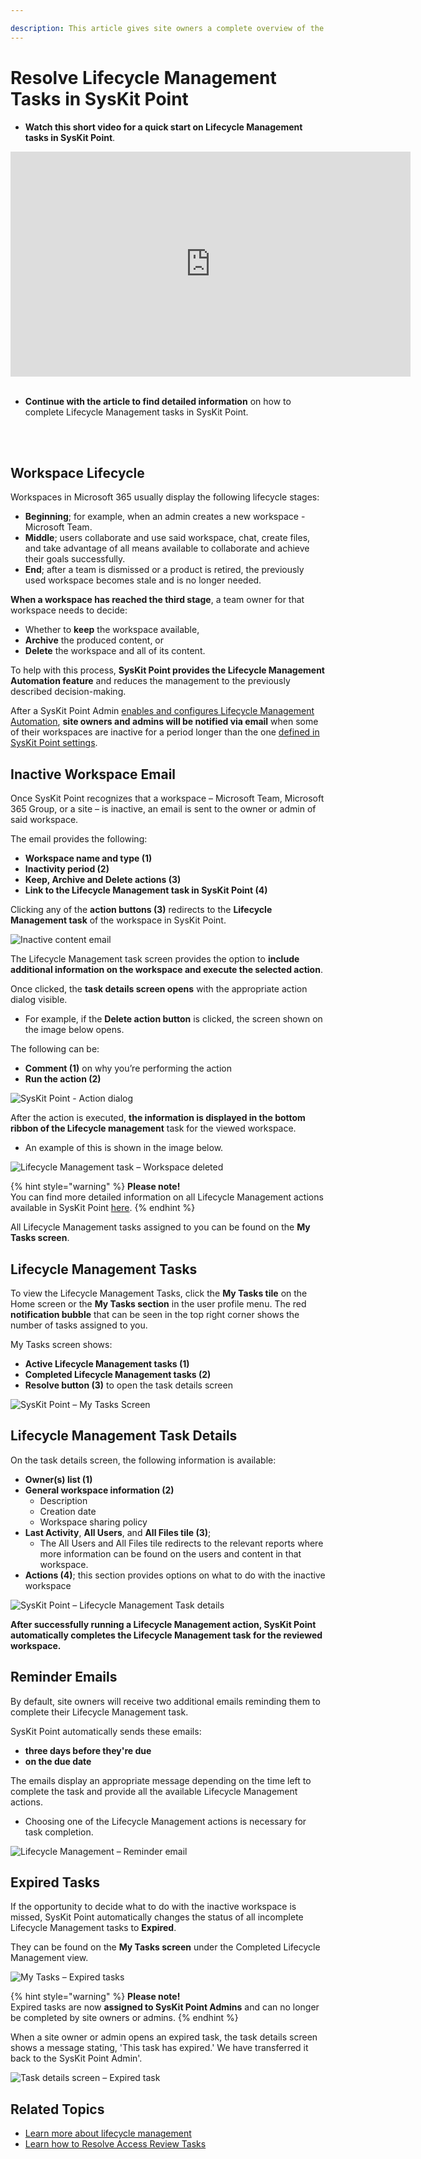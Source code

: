 ```yaml
---

description: This article gives site owners a complete overview of the Lifecycle Management Automation process in SysKit Point.
---
```


# Resolve Lifecycle Management Tasks in SysKit Point

* **Watch this short video for a quick start on Lifecycle Management tasks in SysKit Point**.
<iframe title="vimeo-player" src="https://player.vimeo.com/video/714449776?h=441fb200e5" width="640" height="360" frameborder="0" allowfullscreen></iframe>
<br/>
<br/>

* **Continue with the article to find detailed information** on how to complete Lifecycle Management tasks in SysKit Point.
<br/>
<br/>

## Workspace Lifecycle 

Workspaces in Microsoft 365 usually display the following lifecycle stages:

* **Beginning**; for example, when an admin creates a new workspace - Microsoft Team.
* **Middle**; users collaborate and use said workspace, chat, create files, and take advantage of all means available to collaborate and achieve their goals successfully.
* **End**; after a team is dismissed or a product is retired, the previously used workspace becomes stale and is no longer needed. 

**When a workspace has reached the third stage**, a team owner for that workspace needs to decide:

* Whether to **keep** the workspace available, 
* **Archive** the produced content, or
* **Delete** the workspace and all of its content.

To help with this process, **SysKit Point provides the Lifecycle Management Automation feature** and reduces the management to the previously described decision-making.

After a SysKit Point Admin [enables and configures Lifecycle Management Automation](../governance-and-automation/lifecycle-management/enable-lifecycle-management.md), **site owners and admins will be notified via email** when some of their workspaces are inactive for a period longer than the one [defined in SysKit Point settings](../governance-and-automation/lifecycle-management/inactive-content.md#define-what-is-inactive).

## Inactive Workspace Email

Once SysKit Point recognizes that a workspace – Microsoft Team, Microsoft 365 Group, or a site – is inactive, an email is sent to the owner or admin of said workspace.

The email provides the following:

* **Workspace name and type \(1\)**
* **Inactivity period \(2\)**
* **Keep, Archive and Delete actions \(3\)**
* **Link to the Lifecycle Management task in SysKit Point \(4\)**

Clicking any of the **action buttons \(3\)** redirects to the **Lifecycle Management task** of the workspace in SysKit Point. 

![Inactive content email](../.gitbook/assets/lifecycle-management_owner-email.png)


The Lifecycle Management task screen provides the option to **include additional information on the workspace and execute the selected action**. 

Once clicked, the **task details screen opens** with the appropriate action dialog visible.
  *  For example, if the **Delete action button** is clicked, the screen shown on the image below opens.

  The following can be:

* **Comment \(1\)** on why you’re performing the action
* **Run the action \(2\)** 

![SysKit Point - Action dialog](../.gitbook/assets/lifecycle-management_action-dialog.png)

After the action is executed, **the information is displayed in the bottom ribbon of the Lifecycle management** task for the viewed workspace.
  * An example of this is shown in the image below. 

![Lifecycle Management task &#x2013; Workspace deleted](../.gitbook/assets/lifecycle-management_action-completed.png)

{% hint style="warning" %}
**Please note!**  
You can find more detailed information on all Lifecycle Management actions available in SysKit Point [here](../governance-and-automation/lifecycle-management/lifecycle-management-actions.md).
{% endhint %}

All Lifecycle Management tasks assigned to you can be found on the **My Tasks screen**.

## Lifecycle Management Tasks

To view the Lifecycle Management Tasks, click the **My Tasks tile** on the Home screen or the **My Tasks section** in the user profile menu. The red **notification bubble** that can be seen in the top right corner shows the number of tasks assigned to you.

My Tasks screen shows:

* **Active Lifecycle Management tasks (1)**
* **Completed Lifecycle Management tasks (2)**
* **Resolve button (3)** to open the task details screen

![SysKit Point &#x2013; My Tasks Screen](../.gitbook/assets/lifecycle-management_my-tasks.png)

## Lifecycle Management Task Details

On the task details screen, the following information is available:

* **Owner\(s\) list \(1\)**
* **General workspace information \(2\)**
  * Description
  * Creation date 
  * Workspace sharing policy
* **Last Activity**, **All Users**, and **All Files tile \(3\)**; 
  * The All Users and All Files tile redirects to the relevant reports where more information can be found on the users and content in that workspace.
* **Actions \(4\)**; this section provides options on what to do with the inactive workspace

![SysKit Point &#x2013; Lifecycle Management Task details](../.gitbook/assets/lifecycle-management_task-details.png)

**After successfully running a Lifecycle Management action, SysKit Point automatically completes the Lifecycle Management task for the reviewed workspace.**

## Reminder Emails

By default, site owners will receive two additional emails reminding them to complete their Lifecycle Management task. 

SysKit Point automatically sends these emails:

* **three days before they're due**
* **on the due date**

The emails display an appropriate message depending on the time left to complete the task and provide all the available Lifecycle Management actions. 
  * Choosing one of the Lifecycle Management actions is necessary for task completion.

![Lifecycle Management &#x2013; Reminder email](../.gitbook/assets/lifecycle-management_reminder-email.png)

## Expired Tasks

If the opportunity to decide what to do with the inactive workspace is missed, SysKit Point automatically changes the status of all incomplete Lifecycle Management tasks to **Expired**.

They can be found on the **My Tasks screen** under the Completed Lifecycle Management view.


![My Tasks &#x2013; Expired tasks](../.gitbook/assets/lifecycle-management_expired-tasks.png)

{% hint style="warning" %}
**Please note!**  
Expired tasks are now **assigned to SysKit Point Admins** and can no longer be completed by site owners or admins.
{% endhint %}

When a site owner or admin opens an expired task, the task details screen shows a message stating, 'This task has expired.' We have transferred it back to the SysKit Point Admin'.

![Task details screen &#x2013; Expired task](../.gitbook/assets/lifecycle-management_expired-task-details.png)

## Related Topics

* [Learn more about lifecycle management](https://docs.microsoft.com/en-us/microsoftteams/plan-teams-lifecycle)
* [Learn how to Resolve Access Review Tasks](access-review.md)

